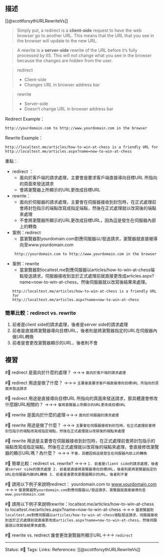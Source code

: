 ## 描述

[[@scottforsythURLRewriteVs]]
> Simply put, a redirect is a **client-side** request to have the web browser go to another URL. This means that the URL that you see in the browser will update to the new URL.

> A rewrite is a **server-side** rewrite of the URL before it’s fully processed by IIS. This will not change what you see in the browser because the changes are hidden from the user.


> redirect 
> - Client-side
> - Changes URL in browser address bar

> rewrite
> - Server-side
> - Doesn’t change URL in browser address bar


Redirect Example：
```
http://yourdomain.com to http://www.yourdomain.com in the browser
```

Rewrite Example：
```
http://localtest.me/articles/how-to-win-at-chess is a friendly URL for http://localtest.me/articles.aspx?name=now-to-win-at-chess
```


重點：
- redirect ：
	- 面向於客戶端的請求處理，主要會是要求客戶端直接導向目標URL 所指向的頁面來發送請求
	- 會將瀏覽器上所顯示的URL更改成目標URL
- rewrite：
	- 面向於伺服器的請求處理，主要會在伺服器接收到封包時，在正式處理前會將封包指示的端點改寫成指定端點，然後在正式處理就以改寫後的端點來處理
	- 不會將瀏覽器所顯示的URL更改成目標URL，因為這是發生在伺服器內部上的轉換
- 案例：redirect
	- 當瀏覽器對yourdomain.com對應伺服器以/發送請求，瀏覽器就直接被導向至www.yourdomain.com
  ```
   http://yourdomain.com to http://www.yourdomain.com in the browser
  ```
- 案例：rewrite
	- 當瀏覽器對localtest.me對應伺服器以articles/how-to-win-at-chess端點發送請求，伺服器接收到並於正式處理前就直接更改成articles.aspx?name=now-to-win-at-chess，然後伺服器就以改寫後結果來處理。
  ```
  http://localtest.me/articles/how-to-win-at-chess is a friendly URL for 
  http://localtest.me/articles.aspx?name=now-to-win-at-chess
  ```

### 簡單比較：redirect vs. rewrite

1. 前者是client side的請求處理，後者是server side的請求處理
2. 前者是直接將瀏覽器導向目標URL，後者則是將瀏覽器指定的URL在伺服器內做URL轉換
3. 前者是會更改瀏覽器顯示的URL，後者則不會


## 複習

#🧠 redirect 是面向於什麼的處理？ ->->-> `面向於客戶端的請求處理`
<!--SR:!2023-01-17,74,250-->

#🧠 redirect 用途是做了什麼？ ->->-> `主要會是要求客戶端直接導向目標URL 所指向的頁面來發送請求`
<!--SR:!2022-11-04,28,250-->


#🧠 redirect 用途是直接導向目標URL 所指向的頁面來發送請求，那具體還會修改什麼跟URL相關的？ ->->-> `會將瀏覽器上所顯示的URL更改成目標URL`
<!--SR:!2022-11-04,28,250-->

#🧠 rewrite 是面向於什麼的處理->->-> `面向於伺服器的請求處理`
<!--SR:!2022-11-04,28,250-->


#🧠 rewrite 用途是做了什麼？ ->->-> `主要會在伺服器接收到封包時，在正式處理前會將封包指示的端點改寫成指定端點，然後在正式處理就以改寫後的端點來處理`
<!--SR:!2022-11-04,28,250-->

#🧠 rewrite 用途是主要會在伺服器接收到封包時，在正式處理前會將封包指示的端點改寫成指定端點，然後在正式處理就以改寫後的端點來處理，會直接修改瀏覽器的顯示URL嗎？為什麼？ ->->-> `不會，具體因爲這是發生在伺服器內部上的轉換`
<!--SR:!2022-11-04,28,250-->

#🧠 簡單比較：redirect vs. rewrite? ->->-> `1. 前者是client side的請求處理，後者是server side的請求處理 2. 前者是直接將瀏覽器導向目標URL，後者則是將瀏覽器指定的URL在伺服器內做URL轉換 3. 前者是會更改瀏覽器顯示的URL，後者則不會`
<!--SR:!2022-11-04,28,250-->


#🧠 請用以下例子來說明redirect： yourdomain.com to www.yourdomain.com ->->-> `當瀏覽器對yourdomain.com對應伺服器以/發送請求，瀏覽器就直接被導向至www.yourdomain.com`
<!--SR:!2022-11-04,28,250-->

#🧠  請用以下例子來說明rewrite：localtest.me/articles/how-to-win-at-chess to localtest.me/articles.aspx?name=now-to-win-at-chess ->->-> `當瀏覽器對localtest.me對應伺服器以articles/how-to-win-at-chess端點發送請求，伺服器接收到並於正式處理前就直接更改成articles.aspx?name=now-to-win-at-chess，然後伺服器就以改寫後結果來處理。`
<!--SR:!2022-11-04,28,250-->

#🧠 rewrite vs. redirect 誰會更改瀏覽器所顯示URL->->-> `redirect`
<!--SR:!2022-11-04,28,250-->


---
Status: #🌱 
Tags:
Links:
References:
[[@scottforsythURLRewriteVs]]